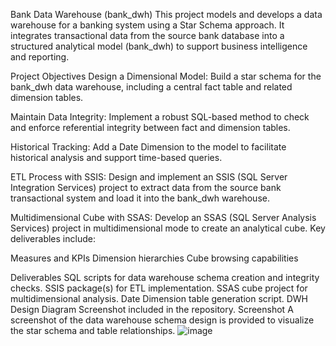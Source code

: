 Bank Data Warehouse (bank_dwh)
This project models and develops a data warehouse for a banking system using a Star Schema approach. It integrates transactional data from the source bank database into a structured analytical model (bank_dwh) to support business intelligence and reporting.

Project Objectives
Design a Dimensional Model:
Build a star schema for the bank_dwh data warehouse, including a central fact table and related dimension tables.

Maintain Data Integrity:
Implement a robust SQL-based method to check and enforce referential integrity between fact and dimension tables.

Historical Tracking:
Add a Date Dimension to the model to facilitate historical analysis and support time-based queries.

ETL Process with SSIS:
Design and implement an SSIS (SQL Server Integration Services) project to extract data from the source bank transactional system and load it into the bank_dwh warehouse.

Multidimensional Cube with SSAS:
Develop an SSAS (SQL Server Analysis Services) project in multidimensional mode to create an analytical cube. Key deliverables include:

Measures and KPIs
Dimension hierarchies
Cube browsing capabilities

Deliverables
SQL scripts for data warehouse schema creation and integrity checks.
SSIS package(s) for ETL implementation.
SSAS cube project for multidimensional analysis.
Date Dimension table generation script.
DWH Design Diagram Screenshot included in the repository.
Screenshot
A screenshot of the data warehouse schema design is provided to visualize the star schema and table relationships.
![image](https://github.com/user-attachments/assets/447058f5-ebb2-4492-ab67-6912155a7511)
